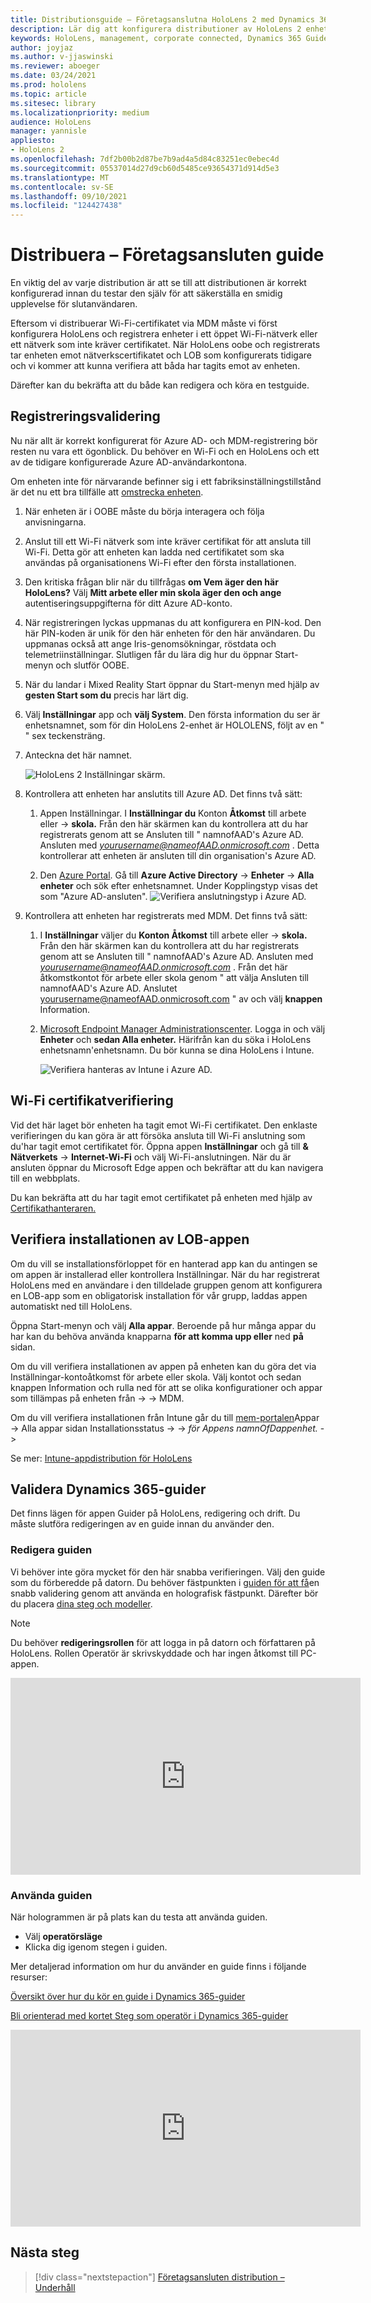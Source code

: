 ```yaml
---
title: Distributionsguide – Företagsanslutna HoloLens 2 med Dynamics 365-guider – Distribuera
description: Lär dig att konfigurera distributioner av HoloLens 2 enheter via ett företagsanslutna nätverk med Dynamics 365-guider.
keywords: HoloLens, management, corporate connected, Dynamics 365 Guides, AAD, Azure AD, MDM, Mobile Enhetshantering
author: joyjaz
ms.author: v-jjaswinski
ms.reviewer: aboeger
ms.date: 03/24/2021
ms.prod: hololens
ms.topic: article
ms.sitesec: library
ms.localizationpriority: medium
audience: HoloLens
manager: yannisle
appliesto:
- HoloLens 2
ms.openlocfilehash: 7df2b00b2d87be7b9ad4a5d84c83251ec0ebec4d
ms.sourcegitcommit: 05537014d27d9cb60d5485ce93654371d914d5e3
ms.translationtype: MT
ms.contentlocale: sv-SE
ms.lasthandoff: 09/10/2021
ms.locfileid: "124427438"
---
```

# <a name="deploy---corporate-connected-guide"></a>Distribuera – Företagsansluten guide

En viktig del av varje distribution är att se till att distributionen är korrekt konfigurerad innan du testar den själv för att säkerställa en smidig upplevelse för slutanvändaren.

Eftersom vi distribuerar Wi-Fi-certifikatet via MDM måste vi först konfigurera HoloLens och registrera enheter i ett öppet Wi-Fi-nätverk eller ett nätverk som inte kräver certifikatet. När HoloLens oobe och registrerats tar enheten emot nätverkscertifikatet och LOB som konfigurerats tidigare och vi kommer att kunna verifiera att båda har tagits emot av enheten.

Därefter kan du bekräfta att du både kan redigera och köra en testguide.

## <a name="enrollment-validation"></a>Registreringsvalidering

Nu när allt är korrekt konfigurerat för Azure AD- och MDM-registrering bör resten nu vara ett ögonblick. Du behöver en Wi-Fi och en HoloLens och ett av de tidigare konfigurerade Azure AD-användarkontona.

Om enheten inte för närvarande befinner sig i ett fabriksinställningstillstånd är det nu ett bra tillfälle att [omstrecka enheten](/hololens/hololens-recovery#clean-reflash-the-device).

1. När enheten är i OOBE måste du börja interagera och följa anvisningarna.

2. Anslut till ett Wi-Fi nätverk som inte kräver certifikat för att ansluta till Wi-Fi. Detta gör att enheten kan ladda ned certifikatet som ska användas på organisationens Wi-Fi efter den första installationen.

3. Den kritiska frågan blir när du tillfrågas **om Vem äger den här HoloLens?** Välj **Mitt arbete eller min skola äger den och ange** autentiseringsuppgifterna för ditt Azure AD-konto.

4. När registreringen lyckas uppmanas du att konfigurera en PIN-kod. Den här PIN-koden är unik för den här enheten för den här användaren. Du uppmanas också att ange Iris-genomsökningar, röstdata och telemetriinställningar. Slutligen får du lära dig hur du öppnar Start-menyn och slutför OOBE.

5. När du landar i Mixed Reality Start öppnar du Start-menyn med hjälp av **gesten Start som du** precis har lärt dig.

6. Välj **Inställningar** app och **välj System**. Den första information du ser är enhetsnamnet, som för din HoloLens 2-enhet är HOLOLENS, följt av en &quot; &quot; sex teckensträng.

7. Anteckna det här namnet.

    ![HoloLens 2 Inställningar skärm.](./images/hololens2-settings-about.jpg)

8. Kontrollera att enheten har anslutits till Azure AD. Det finns två sätt:

    1.  Appen Inställningar. I **Inställningar du** Konton **Åtkomst** till arbete eller  ->  **skola.** Från den här skärmen kan du kontrollera att du har registrerats genom att se Ansluten till &quot; namnofAAD&#39;s Azure AD. Ansluten med *yourusername@nameofAAD.onmicrosoft.com* . Detta kontrollerar att enheten är ansluten till din organisation&#39;s Azure AD.

    1. Den [Azure Portal](https://portal.azure.com/#home). Gå till **Azure Active Directory**  ->  **Enheter**  ->  **Alla enheter** och sök efter enhetsnamnet. Under Kopplingstyp visas det som "Azure AD-ansluten".
        ![Verifiera anslutningstyp i Azure AD.](./images/hololens2-devices-all-devices.png)

9. Kontrollera att enheten har registrerats med MDM. Det finns två sätt:

    1. I **Inställningar** väljer du **Konton Åtkomst** till arbete eller  ->  **skola.** Från den här skärmen kan du kontrollera att du har registrerats genom att se Ansluten till &quot; namnofAAD&#39;s Azure AD. Ansluten med *yourusername@nameofAAD.onmicrosoft.com* . Från det här åtkomstkontot för arbete eller skola genom &quot; att välja Ansluten till namnofAAD&#39;s Azure AD. Anslutet yourusername@nameofAAD.onmicrosoft.com &quot; av och välj **knappen** Information.

    1. [Microsoft Endpoint Manager Administrationscenter](https://endpoint.microsoft.com/#home). Logga in och välj **Enheter** och **sedan Alla enheter.** Härifrån kan du söka i HoloLens enhetsnamn&#39;enhetsnamn. Du bör kunna se dina HoloLens i Intune.

        ![Verifiera hanteras av Intune i Azure AD.](./images/hololens2-devices-all-devices2.png)


## <a name="wi-fi-certificate-validation"></a>Wi-Fi certifikatverifiering

Vid det här laget bör enheten ha tagit emot Wi-Fi certifikatet. Den enklaste verifieringen du kan göra är att försöka ansluta till Wi-Fi anslutning som du&#39;har tagit emot certifikatet för. Öppna appen **Inställningar** och gå till **&amp; Nätverkets**  ->  **Internet-Wi-Fi** och välj Wi-Fi-anslutningen. När du är ansluten öppnar du Microsoft Edge appen och bekräftar att du kan navigera till en webbplats.

Du kan bekräfta att du har tagit emot certifikatet på enheten med hjälp av [Certifikathanteraren.](/hololens/certificate-manager)

## <a name="validate-lob-app-install"></a>Verifiera installationen av LOB-appen

Om du vill se installationsförloppet för en hanterad app kan du antingen se om appen är installerad eller kontrollera Inställningar. När du har registrerat HoloLens med en användare i den tilldelade gruppen genom att konfigurera en LOB-app som en obligatorisk installation för vår grupp, laddas appen automatiskt ned till HoloLens.

Öppna Start-menyn och välj **Alla appar**. Beroende på hur många appar du har kan du behöva använda knapparna **för att komma upp eller** ned **på** sidan.

Om du vill verifiera installationen av appen på enheten kan du göra det via Inställningar-kontoåtkomst för arbete eller skola. Välj kontot och sedan knappen Information och rulla ned för att se olika konfigurationer och appar som tillämpas på enheten från  ->    ->  MDM. 

Om du vill verifiera installationen från Intune går du till [mem-portalen](https://endpoint.microsoft.com/#home)Appar -> Alla appar sidan Installationsstatus  ->     -> *för Appens namnOfDappenhet.*  ->  

Se mer: [Intune-appdistribution för HoloLens](/hololens/app-deploy-intune)

## <a name="validate-dynamics-365-guides"></a>Validera Dynamics 365-guider

Det finns lägen för appen Guider på HoloLens, redigering och drift. Du måste slutföra redigeringen av en guide innan du använder den.

### <a name="authoring-the-guide"></a>Redigera guiden

Vi behöver inte göra mycket för den här snabba verifieringen. Välj den guide som du förberedde på datorn. Du behöver fästpunkten i [guiden för att få](/dynamics365/mixed-reality/guides/hololens-app-anchor)en snabb validering genom att använda en holografisk fästpunkt. Därefter bör du placera [dina steg och modeller](/dynamics365/mixed-reality/guides/hololens-app-orientation).

>[!NOTE]
> Du behöver **redigeringsrollen** för att logga in på datorn och författaren på HoloLens. Rollen Operatör är skrivskyddade och har ingen åtkomst till PC-appen.

<iframe width="560" height="315" src="https://www.youtube.com/embed/poE7s7_zWDE" frameborder="0" allow="accelerometer; autoplay; clipboard-write; encrypted-media; gyroscope; picture-in-picture" allowfullscreen></iframe>

### <a name="operating-the-guide"></a>Använda guiden

När hologrammen är på plats kan du testa att använda guiden. 
- Välj **operatörsläge**
- Klicka dig igenom stegen i guiden.

Mer detaljerad information om hur du använder en guide finns i följande resurser:

[Översikt över hur du kör en guide i Dynamics 365-guider](/dynamics365/mixed-reality/guides/operator-overview)

[Bli orienterad med kortet Steg som operatör i Dynamics 365-guider](/dynamics365/mixed-reality/guides/operator-step-card-orientation)

<iframe width="560" height="315" src="https://www.youtube.com/embed/9s41BKGHVL8" frameborder="0" allow="accelerometer; autoplay; clipboard-write; encrypted-media; gyroscope; picture-in-picture" allowfullscreen></iframe>

## <a name="next-step"></a>Nästa steg 
> [!div class="nextstepaction"]
> [Företagsansluten distribution – Underhåll](hololens2-corp-connected-maintain.md)
